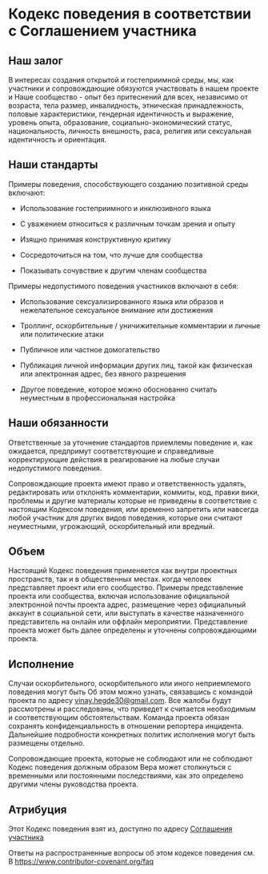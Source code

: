 # Кодекс поведения в соответствии с Соглашением участника

## Наш залог

В интересах создания открытой и гостеприимной среды, мы, как участники и сопровождающие обязуются участвовать в нашем проекте и Наше сообщество - опыт без притеснений для всех, независимо от возраста, тела размер, инвалидность, этническая принадлежность, половые характеристики, гендерная идентичность и выражение, уровень опыта, образование, социально-экономический статус, национальность, личность внешность, раса, религия или сексуальная идентичность и ориентация.

## Наши стандарты

Примеры поведения, способствующего созданию позитивной среды включают:

* Использование гостеприимного и инклюзивного языка

* С уважением относиться к различным точкам зрения и опыту

* Изящно принимая конструктивную критику

* Сосредоточиться на том, что лучше для сообщества

* Показывать сочувствие к другим членам сообщества

  

Примеры недопустимого поведения участников включают в себя:

* Использование сексуализированного языка или образов и нежелательное сексуальное внимание или достижения

* Троллинг, оскорбительные / уничижительные комментарии и личные или политические атаки

* Публичное или частное домогательство

* Публикация личной информации других лиц, такой как физическая или электронная адрес, без явного разрешения

* Другое поведение, которое можно обоснованно считать неуместным в профессиональная настройка

   

## Наши обязанности

Ответственные за уточнение стандартов приемлемы поведение и, как ожидается, предпримут соответствующие и справедливые корректирующие действия в реагирование на любые случаи недопустимого поведения.

Сопровождающие проекта имеют право и ответственность удалять, редактировать или отклонять комментарии, коммиты, код, правки вики, проблемы и другие материалы которые не приведены в соответствие с настоящим Кодексом поведения, или временно запретить или навсегда любой участник для других видов поведения, которые они считают неуместными, угрожающий, оскорбительный или вредный.

## Объем

Настоящий Кодекс поведения применяется как внутри проектных пространств, так и в общественных местах. когда человек представляет проект или его сообщество. Примеры
представление проекта или сообщества, включая использование официальной электронной почты проекта адрес, размещение через официальный аккаунт в социальной сети, или выступать в качестве назначенного представитель на онлайн или оффлайн мероприятии. Представление проекта может быть далее определены и уточнены сопровождающими проекта.

## Исполнение

Случаи оскорбительного, оскорбительного или иного неприемлемого поведения могут быть
Об этом можно узнать, связавшись с командой проекта по адресу vinay.hegde30@gmail.com. Все жалобы будут рассмотрены и расследованы, что приведет к считается необходимым и соответствующим обстоятельствам. Команда проекта обязан сохранять конфиденциальность в отношении репортера инцидента. Дальнейшие подробности конкретных политик исполнения могут быть размещены отдельно.

Сопровождающие проекта, которые не соблюдают или не соблюдают Кодекс поведения должным образом Вера может столкнуться с временными или постоянными последствиями, как это определено другими члены руководства проекта.

## Атрибуция

Этот Кодекс поведения взят из, доступно по адресу [Соглашения участника](https://www.contributor-covenant.org/version/1/4/code-of-conduct.html.)


Ответы на распространенные вопросы об этом кодексе поведения см. В https://www.contributor-covenant.org/faq